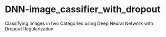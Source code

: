# DNN-image_cassifier_with_dropout
Classifying Images in two Categories using Deep Neural Network with Dropout Regularization
